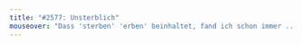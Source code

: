 ```yaml
---
title: "#2577: Unsterblich"
mouseover: "Dass 'sterben' 'erben' beinhaltet, fand ich schon immer ... äh ... interessant."
---
```


